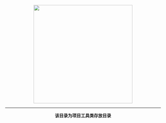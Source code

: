 <p align="center">
    <a href="https://www.cdhaichuang.com" target="_blank">
        <img width="320" src="https://www.haichuang.pro/upload/202010/1602729036.png">
    </a>
</p>

<hr/>
<p align="center">
    <b>该目录为项目工具类存放目录</b>
</p>

